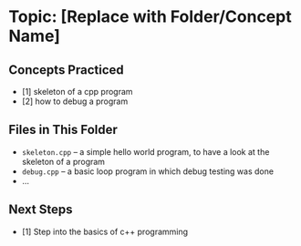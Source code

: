 # Topic: [Replace with Folder/Concept Name]

## Concepts Practiced

- [1] skeleton of a cpp program
- [2] how to debug a program

## Files in This Folder

- `skeleton.cpp` – a simple hello world program, to have a look at the skeleton of a program
- `debug.cpp` – a basic loop program in which debug testing was done
- …

## Next Steps

- [1] Step into the basics of c++ programming
